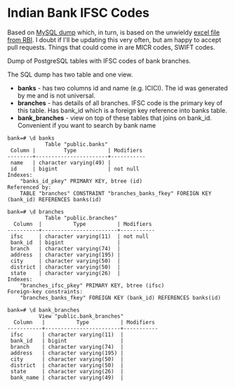 # Indian Bank IFSC Codes

Based on [MySQL dump](https://github.com/bhavyanshu/indian-bank-ifsc-branch-database-sql) which, in turn, is based on the unwieldy [excel file from RBI](http://rbidocs.rbi.org.in/rdocs/content/docs/68774.xls). I doubt if I'll be updating this very often, but am happy to accept pull requests. Things that could come in are MICR codes, SWIFT codes.

Dump of PostgreSQL tables with IFSC codes of bank branches.

The SQL dump has two table and one view.
* **banks** - has two columns id and name (e.g. ICICI). The id was generated by me and is not universal.
* **branches** - has details of all branches. IFSC code is the primary key of this table. Has bank_id which is a foreign key reference into banks table.
* **bank_branches** - view on top of these tables that joins on bank_id. Convenient if you want to search by bank name

```
bank=# \d banks
            Table "public.banks"
 Column |         Type          | Modifiers 
--------+-----------------------+-----------
 name   | character varying(49) | 
 id     | bigint                | not null
Indexes:
    "banks_id_pkey" PRIMARY KEY, btree (id)
Referenced by:
    TABLE "branches" CONSTRAINT "branches_banks_fkey" FOREIGN KEY (bank_id) REFERENCES banks(id)

bank=# \d branches
            Table "public.branches"
  Column  |          Type          | Modifiers 
----------+------------------------+-----------
 ifsc     | character varying(11)  | not null
 bank_id  | bigint                 | 
 branch   | character varying(74)  | 
 address  | character varying(195) | 
 city     | character varying(50)  | 
 district | character varying(50)  | 
 state    | character varying(26)  | 
Indexes:
    "branches_ifsc_pkey" PRIMARY KEY, btree (ifsc)
Foreign-key constraints:
    "branches_banks_fkey" FOREIGN KEY (bank_id) REFERENCES banks(id)

bank=# \d bank_branches
          View "public.bank_branches"
  Column   |          Type          | Modifiers 
-----------+------------------------+-----------
 ifsc      | character varying(11)  | 
 bank_id   | bigint                 | 
 branch    | character varying(74)  | 
 address   | character varying(195) | 
 city      | character varying(50)  | 
 district  | character varying(50)  | 
 state     | character varying(26)  | 
 bank_name | character varying(49)  | 
```